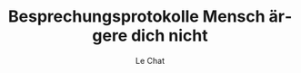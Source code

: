 ---
title: "Besprechungsprotokolle Mensch ärgere dich nicht"
author: "Le Chat"
lang: "de"
titlepage: true
disable-header-and-footer: true
pagestyle: "headings"
toc: true
toc-own-page: true
classoption:
- landscape 
...